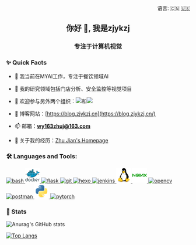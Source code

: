 <div align="right">
  语言:
    🇨🇳
  <a title="英语" href="./README.md">🇺🇸</a>
</div>

<!-- ### Hi there 👋 -->

<!--
**zjykzj/zjykzj** is a ✨ _special_ ✨ repository because its `README.md` (this file) appears on your GitHub profile.

Here are some ideas to get you started:

- 🔭 I’m currently working on ...
- 🌱 I’m currently learning ...
- 👯 I’m looking to collaborate on ...
- 🤔 I’m looking for help with ...
- 💬 Ask me about ...
- 📫 How to reach me: ...
- 😄 Pronouns: ...
- ⚡ Fun fact: ...
-->

<h2 align="center">你好 👋, 我是zjykzj</h2>
<h3 align="center">专注于计算机视觉</h3>

### ✨ Quick Facts

- 🔭 我当前在MYAI工作，专注于餐饮领域AI

- 🌱 我的研究领域包括门店分析、安全监控等视觉项目

- 👯 欢迎参与另外两个组织：<a href="https://github.com/ZJCV/"><img src="https://img.shields.io/github/stars/zjcv?label=ZJCV&style=social" /></a>和<a href="https://github.com/ZJDoc/"><img src="https://img.shields.io/github/stars/zjdoc?label=ZJDoc&style=social" /></a>

- 📝 博客网站：[https://blog.zjykzj.cn](https://blog.zjykzj.cn/)

- 📫 邮箱：**wy163zhuj@163.com**

- 📄 关于我的经历：[Zhu Jian's Homepage](https://blog.zjykzj.cn/about/)


### 🛠️ Languages and Tools:

<p align="left"> <a href="https://www.gnu.org/software/bash/" target="_blank"> <img src="https://www.vectorlogo.zone/logos/gnu_bash/gnu_bash-icon.svg" alt="bash" width="40" height="40"/> </a> <a href="https://www.docker.com/" target="_blank"> <img src="https://raw.githubusercontent.com/devicons/devicon/master/icons/docker/docker-original-wordmark.svg" alt="docker" width="40" height="40"/> </a> <a href="https://flask.palletsprojects.com/" target="_blank"> <img src="https://www.vectorlogo.zone/logos/pocoo_flask/pocoo_flask-icon.svg" alt="flask" width="40" height="40"/> </a> <a href="https://git-scm.com/" target="_blank"> <img src="https://www.vectorlogo.zone/logos/git-scm/git-scm-icon.svg" alt="git" width="40" height="40"/> </a> <a href="hexo.io/" target="_blank"> <img src="https://www.vectorlogo.zone/logos/hexoio/hexoio-icon.svg" alt="hexo" width="40" height="40"/> </a> <a href="https://www.jenkins.io" target="_blank"> <img src="https://www.vectorlogo.zone/logos/jenkins/jenkins-icon.svg" alt="jenkins" width="40" height="40"/> </a> <a href="https://www.linux.org/" target="_blank"> <img src="https://raw.githubusercontent.com/devicons/devicon/master/icons/linux/linux-original.svg" alt="linux" width="40" height="40"/> </a> <a href="https://www.nginx.com" target="_blank"> <img src="https://raw.githubusercontent.com/devicons/devicon/master/icons/nginx/nginx-original.svg" alt="nginx" width="40" height="40"/> </a> <a href="https://opencv.org/" target="_blank"> <img src="https://www.vectorlogo.zone/logos/opencv/opencv-icon.svg" alt="opencv" width="40" height="40"/> </a> <a href="https://postman.com" target="_blank"> <img src="https://www.vectorlogo.zone/logos/getpostman/getpostman-icon.svg" alt="postman" width="40" height="40"/> </a> <a href="https://www.python.org" target="_blank"> <img src="https://raw.githubusercontent.com/devicons/devicon/master/icons/python/python-original.svg" alt="python" width="40" height="40"/> </a> <a href="https://pytorch.org/" target="_blank"> <img src="https://www.vectorlogo.zone/logos/pytorch/pytorch-icon.svg" alt="pytorch" width="40" height="40"/> </a> </p>

### 👣 Stats

![Anurag's GitHub stats](https://github-readme-stats.vercel.app/api?username=zjykzj&show_icons=true)

[![Top Langs](https://github-readme-stats.vercel.app/api/top-langs/?username=zjykzj&layout=compact)](https://github.com/anuraghazra/github-readme-stats)

<!-- [![Top Langs](https://github-readme-stats.vercel.app/api/top-langs/?username=zjykzj)](https://github.com/anuraghazra/github-readme-stats) -->